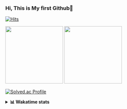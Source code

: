 ### Hi, This is My first Github👋
[![Hits](https://hits.seeyoufarm.com/api/count/incr/badge.svg?url=https%3A%2F%2Fgithub.com%2FJonghyun-Park1027&count_bg=%2379C83D&title_bg=%23555555&icon=&icon_color=%23E7E7E7&title=hits&edge_flat=false)](https://hits.seeyoufarm.com)
<br>


<p>
  <img height="180em" src="https://github-readme-stats-eight-rho-29.vercel.app/api?username=Jonghyun-Park1027&show_icons=true&include_all_commits=true&bg_color=30,e96443,904e95&title_color=fff&text_color=fff">
  <img height="180em" src="https://github-readme-stats-eight-rho-29.vercel.app/api/top-langs/?username=Jonghyun-Park1027&layout=compact&bg_color=30,e96443,904e95&title_color=fff&text_color=fff">


[![Solved.ac Profile](http://mazassumnida.wtf/api/v2/generate_badge?boj=ppjjhh1027)](https://solved.ac/ppjjhh1027/)

</p>
<details>
<summary><b>📊 Wakatime stats</b><br></summary>
<div>
<hr/>



<!--START_SECTION:waka-->
![Code Time](http://img.shields.io/badge/Code%20Time-789%20hrs%2025%20mins-blue)

![Profile Views](http://img.shields.io/badge/Profile%20Views-0-blue)

**🐱 My GitHub Data** 

> 📦 67.7 kB Used in GitHub's Storage 
 > 
> 🏆 6 Contributions in the Year 2024
 > 
> 🚫 Not Opted to Hire
 > 
> 📜 6 Public Repositories 
 > 
> 🔑 3 Private Repositories 
 > 
**I'm an Early 🐤** 

```text
🌞 Morning                47 commits          █████░░░░░░░░░░░░░░░░░░░░   21.46 % 
🌆 Daytime                125 commits         ██████████████░░░░░░░░░░░   57.08 % 
🌃 Evening                43 commits          █████░░░░░░░░░░░░░░░░░░░░   19.63 % 
🌙 Night                  4 commits           ░░░░░░░░░░░░░░░░░░░░░░░░░   01.83 % 
```
📅 **I'm Most Productive on Friday** 

```text
Monday                   38 commits          ████░░░░░░░░░░░░░░░░░░░░░   17.35 % 
Tuesday                  24 commits          ███░░░░░░░░░░░░░░░░░░░░░░   10.96 % 
Wednesday                10 commits          █░░░░░░░░░░░░░░░░░░░░░░░░   04.57 % 
Thursday                 22 commits          ███░░░░░░░░░░░░░░░░░░░░░░   10.05 % 
Friday                   61 commits          ███████░░░░░░░░░░░░░░░░░░   27.85 % 
Saturday                 23 commits          ███░░░░░░░░░░░░░░░░░░░░░░   10.50 % 
Sunday                   41 commits          █████░░░░░░░░░░░░░░░░░░░░   18.72 % 
```


📊 **This Week I Spent My Time On** 

```text
🕑︎ Time Zone: Asia/Seoul

💬 Programming Languages: 
Python                   3 hrs 59 mins       ████████████████████████░   97.23 % 
JSON                     4 mins              ░░░░░░░░░░░░░░░░░░░░░░░░░   01.94 % 
Git                      1 min               ░░░░░░░░░░░░░░░░░░░░░░░░░   00.79 % 
Markdown                 0 secs              ░░░░░░░░░░░░░░░░░░░░░░░░░   00.04 % 

🔥 Editors: 
VS Code                  4 hrs 6 mins        █████████████████████████   100.00 % 

🐱‍💻 Projects: 
part2.-[알고리즘-이론]-강의자료    3 hrs 59 mins       ████████████████████████░   97.42 % 
Codingtest               6 mins              █░░░░░░░░░░░░░░░░░░░░░░░░   02.58 % 

💻 Operating System: 
Windows                  4 hrs 6 mins        █████████████████████████   100.00 % 
```

**I Mostly Code in Jupyter Notebook** 

```text
Jupyter Notebook         5 repos             █████████████████████░░░░   83.33 % 
C++                      1 repo              ████░░░░░░░░░░░░░░░░░░░░░   16.67 % 
```




 Last Updated on 10/08/2024 18:36:45 UTC
<!--END_SECTION:waka-->
</details>



